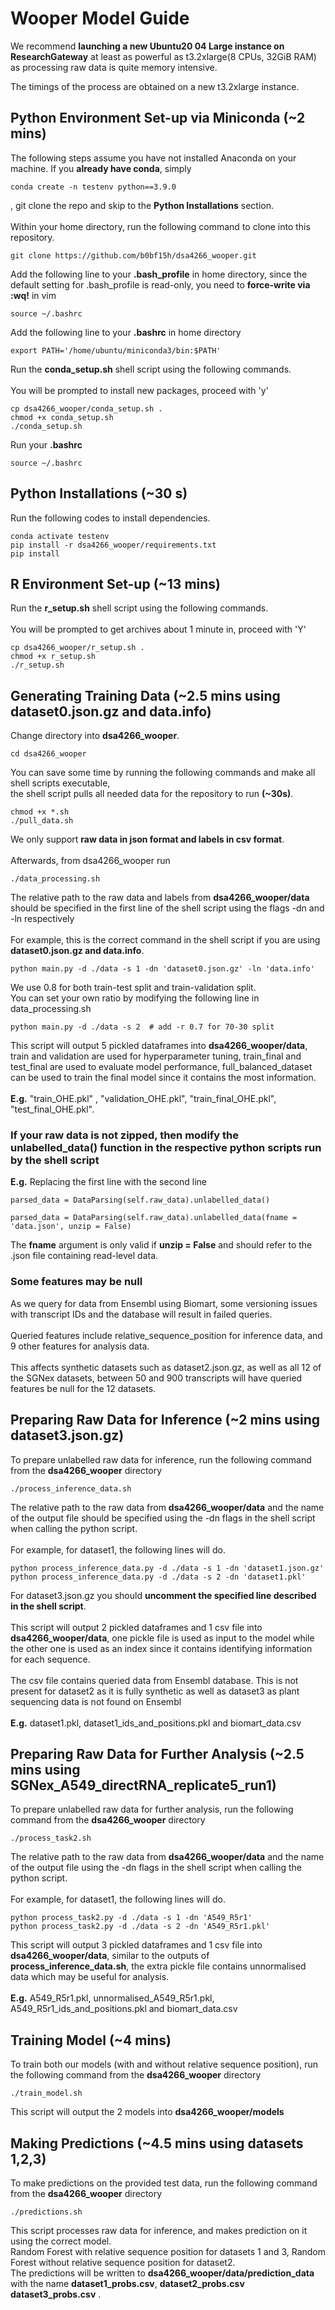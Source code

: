 # Wooper Model Guide
We recommend **launching a new Ubuntu20 04 Large instance on ResearchGateway** at least as powerful as t3.2xlarge(8 CPUs, 32GiB RAM) as processing raw data is quite memory intensive.   

The timings of the process are obtained on a new t3.2xlarge instance.
## Python Environment Set-up via Miniconda (~2 mins)
The following steps assume you have not installed Anaconda on your machine. If you **already have conda**,
simply
```
conda create -n testenv python==3.9.0
```
, git clone the repo and skip to the **Python Installations** section.    \
\
Within your home directory, run the following command to clone into this repository.    

```
git clone https://github.com/b0bf15h/dsa4266_wooper.git
```
Add the following line to your **.bash_profile** in home directory, since the default setting for .bash_profile is read-only, you need to **force-write via :wq!** in vim
```
source ~/.bashrc
```
Add the following line to your **.bashrc** in home directory
```
export PATH='/home/ubuntu/miniconda3/bin:$PATH'
```
Run the **conda_setup.sh** shell script using the following commands. \
\
You will be prompted to install new packages, proceed with 'y'
```
cp dsa4266_wooper/conda_setup.sh .
chmod +x conda_setup.sh
./conda_setup.sh
```
Run your **.bashrc**
```
source ~/.bashrc
```

## Python Installations (~30 s)

Run the following codes to install dependencies. 
```
conda activate testenv
pip install -r dsa4266_wooper/requirements.txt
pip install
```

## R Environment Set-up (~13 mins)
Run the **r_setup.sh** shell script using the following commands. \
\
You will be prompted to get archives about 1 minute in, proceed with 'Y'
```
cp dsa4266_wooper/r_setup.sh .
chmod +x r_setup.sh
./r_setup.sh
```

## Generating Training Data (~2.5 mins using dataset0.json.gz and data.info)
Change directory into **dsa4266_wooper**.
```
cd dsa4266_wooper
```
You can save some time by running the following commands and make all shell scripts executable,\
the shell script pulls all needed data for the repository to run **(~30s)**.
```
chmod +x *.sh
./pull_data.sh
```
We only support **raw data in json format and labels in csv format**.\
\
Afterwards, from dsa4266_wooper run 
```
./data_processing.sh
```
The relative path to the raw data and labels from **dsa4266_wooper/data** should be specified in the first line of the shell script using the flags -dn and -ln respectively\
\
For example, this is the correct command in the shell script if you are using **dataset0.json.gz and data.info**.
```
python main.py -d ./data -s 1 -dn 'dataset0.json.gz' -ln 'data.info'
```

We use 0.8 for both train-test split and train-validation split. \
You can set your own ratio by modifying the following line in data_processing.sh
```
python main.py -d ./data -s 2  # add -r 0.7 for 70-30 split
```
This script will output 5 pickled dataframes into **dsa4266_wooper/data**, train and validation are used for hyperparameter tuning, train_final and test_final are used to evaluate model performance, full_balanced_dataset can be used to train the final model since it contains the most information. \
\
**E.g.** "train_OHE.pkl" , "validation_OHE.pkl", "train_final_OHE.pkl", "test_final_OHE.pkl".

### If your raw data is not zipped, then modify the unlabelled_data() function in the respective python scripts run by the shell script
**E.g.** Replacing the first line with the second line
```
parsed_data = DataParsing(self.raw_data).unlabelled_data()

parsed_data = DataParsing(self.raw_data).unlabelled_data(fname = 'data.json', unzip = False)

```
The **fname** argument is only valid if **unzip = False** and should refer to the .json file containing read-level data.

### Some features may be null
As we query for data from Ensembl using Biomart, some versioning issues with transcript IDs and the database will result in failed queries. \
\
Queried features include relative_sequence_position for inference data, and 9 other features for analysis data. \
\
This affects synthetic datasets such as dataset2.json.gz, as well as all 12 of the SGNex datasets, between 50 and 900 transcripts will have queried features be null for the 12 datasets.

## Preparing Raw Data for Inference (~2 mins using dataset3.json.gz)
To prepare unlabelled raw data for inference, run the following command from the **dsa4266_wooper** directory
```
./process_inference_data.sh
```
The relative path to the raw data from **dsa4266_wooper/data** and the name of the output file should be specified using the -dn flags in the shell script when calling the python script. \
\
For example, for dataset1, the following lines will do.
```
python process_inference_data.py -d ./data -s 1 -dn 'dataset1.json.gz'
python process_inference_data.py -d ./data -s 2 -dn 'dataset1.pkl'
```
For dataset3.json.gz you should **uncomment the specified line described in the shell script**. \
\
This script will output 2 pickled dataframes and 1 csv file into **dsa4266_wooper/data**, one pickle file is used as input to the model while the other one is used as an index since it contains identifying information for each sequence. \
\
The csv file contains queried data from Ensembl database. This is not present for dataset2 as it is fully synthetic as well as dataset3 as plant sequencing data is not found on Ensembl \
\
**E.g.** dataset1.pkl, dataset1_ids_and_positions.pkl and biomart_data.csv

## Preparing Raw Data for Further Analysis (~2.5 mins using SGNex_A549_directRNA_replicate5_run1)
To prepare unlabelled raw data for further analysis, run the following command from the **dsa4266_wooper** directory
```
./process_task2.sh
```
The relative path to the raw data from **dsa4266_wooper/data** and the name of the output file using the -dn flags in the shell script when calling the python script. \
\
For example, for dataset1, the following lines will do.
```
python process_task2.py -d ./data -s 1 -dn 'A549_R5r1'
python process_task2.py -d ./data -s 2 -dn 'A549_R5r1.pkl' 
```
This script will output 3 pickled dataframes and 1 csv file into **dsa4266_wooper/data**, similar to the outputs of **process_inference_data.sh**, the extra pickle file contains unnormalised data which may be useful for analysis.\
\
**E.g.** A549_R5r1.pkl, unnormalised_A549_R5r1.pkl, A549_R5r1_ids_and_positions.pkl and biomart_data.csv

## Training Model (~4 mins)
To train both our models (with and without relative sequence position), run the following command from the **dsa4266_wooper** directory
```
./train_model.sh
```
This script will output the 2 models into **dsa4266_wooper/models** 

## Making Predictions (~4.5 mins using datasets 1,2,3)
To make predictions on the provided test data, run the following command from the **dsa4266_wooper** directory
```
./predictions.sh
```
This script processes raw data for inference, and makes prediction on it using the correct model.\
Random Forest with relative sequence position for datasets 1 and 3, Random Forest without relative sequence position for dataset2.
\
The predictions will be written to **dsa4266_wooper/data/prediction_data** with the name **dataset1_probs.csv**, **dataset2_probs.csv** **dataset3_probs.csv**  .
